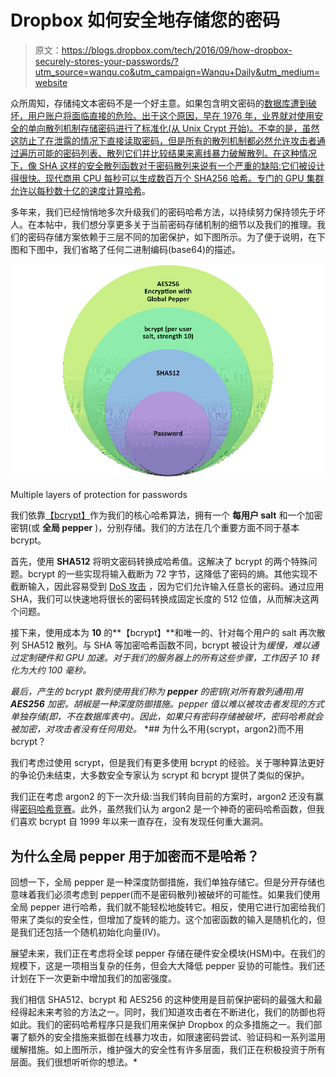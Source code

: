 # Dropbox 如何安全地存储您的密码

> 原文：<https://blogs.dropbox.com/tech/2016/09/how-dropbox-securely-stores-your-passwords/?utm_source=wanqu.co&utm_campaign=Wanqu+Daily&utm_medium=website>

众所周知，存储纯文本密码不是一个好主意。如果包含明文密码的[数据库遭到破坏，用户账户将面临直接的危险。出于这个原因，早在 1976 年，业界就对使用安全的单向散列机制存储密码进行了标准化(从 Unix Crypt 开始)。不幸的是，虽然这防止了在泄露的情况下直接读取密码，但是所有的散列机制都必然允许攻击者通过遍历可能的密码列表、散列它们并比较结果来离线暴力破解散列。在这种情况下，像 SHA 这样的安全散列函数对于密码散列来说有一个严重的缺陷:它们被设计得很快。现代商用 CPU 每秒可以生成数百万个 SHA256 哈希。专门的 GPU 集群允许以每秒数十亿的速度计算](http://blog.moertel.com/posts/2006-12-15-never-store-passwords-in-a-database.html)[哈希](https://blog.codinghorror.com/speed-hashing/)。

多年来，我们已经悄悄地多次升级我们的密码哈希方法，以持续努力保持领先于坏人。在本帖中，我们想分享更多关于当前密码存储机制的细节以及我们的推理。我们的密码存储方案依赖于三层不同的加密保护，如下图所示。为了便于说明，在下图和下图中，我们省略了任何二进制编码(base64)的描述。

![](img/512b781d42272890517bd21de54a6d1d.png)

Multiple layers of protection for passwords



我们依靠[【bcrypt】](https://en.wikipedia.org/wiki/Bcrypt)作为我们的核心哈希算法，拥有一个 **每用户 salt** 和一个加密密钥(或 **全局 pepper** )，分别存储。我们的方法在几个重要方面不同于基本 bcrypt。

首先，使用 **SHA512** 将明文密码转换成哈希值。这解决了 bcrypt 的两个特殊问题。bcrypt 的一些实现将输入截断为 72 字节，这降低了密码的熵。其他实现不截断输入，因此容易受到 [DoS 攻击](http://arstechnica.com/security/2013/09/long-passwords-are-good-but-too-much-length-can-be-bad-for-security/) ，因为它们允许输入任意长的密码。通过应用 SHA，我们可以快速地将很长的密码转换成固定长度的 512 位值，从而解决这两个问题。

接下来，使用成本为 **10** 的**【bcrypt】**和唯一的、针对每个用户的 salt 再次散列 SHA512 散列。与 SHA 等加密哈希函数不同，bcrypt 被设计为*缓慢，难以通过定制硬件和 GPU 加速。对于我们的服务器上的所有这些步骤，工作因子 10 转化为大约 100 毫秒。*

 *最后，产生的 bcrypt 散列使用我们称为 **pepper** 的密钥(对所有散列通用)用 **AES256** 加密。胡椒是一种深度防御措施。pepper 值以难以被攻击者发现的方式单独存储(即，不在数据库表中)。因此，如果只有密码存储被破坏，密码哈希就会被加密，对攻击者没有任何用处。*  *## 为什么不用{scrypt，argon2}而不用 bcrypt？

我们考虑过使用 scrypt，但是我们有更多使用 bcrypt 的经验。关于哪种算法更好的争论仍未结束，大多数安全专家认为 scrypt 和 bcrypt 提供了类似的保护。

我们正在考虑 argon2 的下一次升级:当我们转向目前的方案时，argon2 还没有赢得[密码哈希竞赛](https://password-hashing.net/)。此外，虽然我们认为 argon2 是一个神奇的密码哈希函数，但我们喜欢 bcrypt 自 1999 年以来一直存在，没有发现任何重大漏洞。

## 为什么全局 pepper 用于加密而不是哈希？

回想一下，全局 pepper 是一种深度防御措施，我们单独存储它。但是分开存储也意味着我们必须考虑到 pepper(而不是密码散列)被破坏的可能性。如果我们使用全局 pepper 进行哈希，我们就不能轻松地旋转它。相反，使用它进行加密给我们带来了类似的安全性，但增加了旋转的能力。这个加密函数的输入是随机化的，但是我们还包括一个随机初始化向量(IV)。

展望未来，我们正在考虑将全球 pepper 存储在硬件安全模块(HSM)中。在我们的规模下，这是一项相当复杂的任务，但会大大降低 pepper 妥协的可能性。我们还计划在下一次更新中增加我们的加密强度。

我们相信 SHA512、bcrypt 和 AES256 的这种使用是目前保护密码的最强大和最经得起未来考验的方法之一。同时，我们知道攻击者在不断进化，我们的防御也将如此。我们的密码哈希程序只是我们用来保护 Dropbox 的众多措施之一。我们部署了额外的安全措施来抵御在线暴力攻击，如限速密码尝试、验证码和一系列滥用缓解措施。如上图所示，维护强大的安全性有许多层面，我们正在积极投资于所有层面。我们很想听听你的想法。*